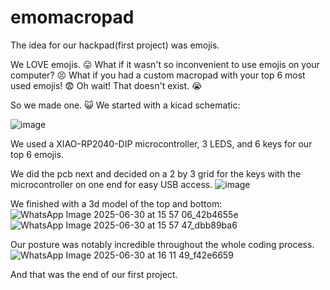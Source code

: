 # emomacropad
The idea for our hackpad(first project) was emojis.

We LOVE emojis. 😛
What if it wasn't so inconvenient to use emojis on your computer? 😣
What if you had a custom macropad with your top 6 most used emojis! 😨
Oh wait! That doesn't exist. 😭

So we made one. 😺
We started with a kicad schematic:


![image](https://github.com/user-attachments/assets/940bb77f-93d0-4a18-b8ac-076335961e0a)

We used a XIAO-RP2040-DIP microcontroller, 3 LEDS, and 6 keys for our top 6 emojis.

We did the pcb next and decided on a 2 by 3 grid for the keys with the microcontroller on one end for easy USB access.
![image](https://github.com/user-attachments/assets/f3a9b516-d5c3-4579-8dcd-da809c7cbf18)

We finished with a 3d model of the top and bottom:
![WhatsApp Image 2025-06-30 at 15 57 06_42b4655e](https://github.com/user-attachments/assets/9e657471-e328-46d8-aad1-caf781350e71)
![WhatsApp Image 2025-06-30 at 15 57 47_dbb89ba6](https://github.com/user-attachments/assets/b9dc2f8a-e947-432c-af9d-000e2b8da8a8)

Our posture was notably incredible throughout the whole coding process.
![WhatsApp Image 2025-06-30 at 16 11 49_f42e6659](https://github.com/user-attachments/assets/e12bd7ea-4fa2-4508-a019-a1071df35284)

And that was the end of our first project.
